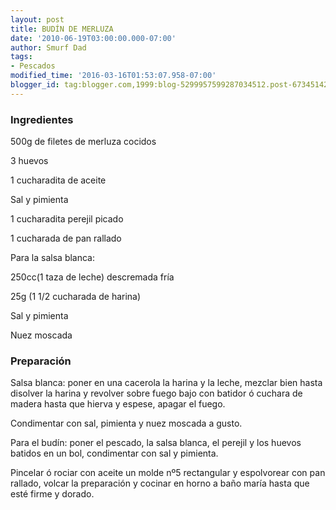 ```yaml
---
layout: post
title: BUDÍN DE MERLUZA
date: '2010-06-19T03:00:00.000-07:00'
author: Smurf Dad
tags:
- Pescados
modified_time: '2016-03-16T01:53:07.958-07:00'
blogger_id: tag:blogger.com,1999:blog-5299957599287034512.post-6734514282445424526
---
```


<h3>Ingredientes</h3>

500g de filetes de merluza cocidos

3 huevos

1 cucharadita de aceite

Sal y pimienta

1 cucharadita perejil picado

1 cucharada de pan rallado

Para la salsa blanca:

250cc(1 taza de leche) descremada fría

25g (1 1/2 cucharada de harina)

Sal y pimienta

Nuez moscada

<h3>Preparación</h3>

Salsa blanca: poner en una cacerola la harina y la leche, mezclar bien hasta disolver la harina y revolver sobre fuego bajo con batidor ó cuchara de madera hasta que hierva y espese, apagar el fuego.

Condimentar con sal, pimienta y nuez moscada a gusto.

Para el budín: poner el pescado, la salsa blanca, el perejil y los huevos batidos en un bol, condimentar con sal y pimienta.

Pincelar ó rociar con aceite un molde n&ordm;5 rectangular y espolvorear con pan rallado, volcar la preparación y cocinar en horno a baño maría hasta que esté firme y dorado.


